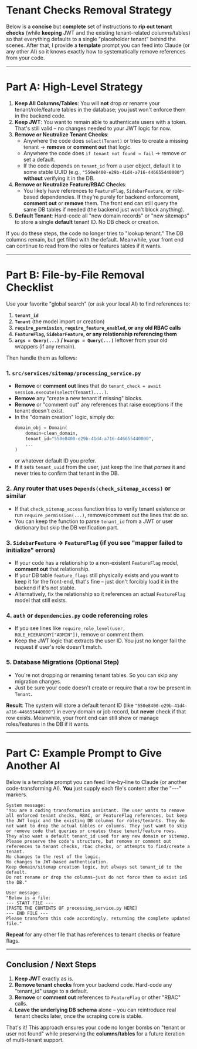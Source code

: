 # Tenant Checks Removal Strategy

Below is a **concise** but **complete** set of instructions to **rip out tenant checks** (while **keeping** JWT and the existing tenant-related columns/tables) so that everything defaults to a single "placeholder tenant" behind the scenes. After that, I provide a **template** prompt you can feed into Claude (or any other AI) so it knows exactly how to systematically remove references from your code.

---

# **Part A: High-Level Strategy**

1. **Keep All Columns/Tables**: You will **not** drop or rename your tenant/role/feature tables in the database; you just won't enforce them in the backend code.
2. **Keep JWT**: You want to remain able to authenticate users with a token. That's still valid – no changes needed to your JWT logic for now.
3. **Remove or Neutralize Tenant Checks**:
   - Anywhere the code does `select(Tenant)` or tries to create a missing tenant → **remove** or **comment out** that logic.
   - Anywhere the code does `if tenant not found → fail` → remove or set a default.
   - If the code depends on `tenant_id` from a user object, default it to some stable UUID (e.g., `"550e8400-e29b-41d4-a716-446655440000"`) **without** verifying it in the DB.
4. **Remove or Neutralize Feature/RBAC Checks**:
   - You likely have references to `FeatureFlag`, `SidebarFeature`, or role-based dependencies. If they're purely for backend enforcement, **comment out** or **remove** them. The front end can still query the same DB tables if needed (the backend just won't block anything).
5. **Default Tenant**: Hard-code all "new domain records" or "new sitemaps" to store a single **default** tenant ID. No DB check or creation.

If you do these steps, the code no longer tries to "lookup tenant." The DB columns remain, but get filled with the default. Meanwhile, your front end can continue to read from the roles or features tables if it wants.

---

# **Part B: File-by-File Removal Checklist**

Use your favorite "global search" (or ask your local AI) to find references to:

1. **`tenant_id`**
2. **`Tenant`** (the model import or creation)
3. **`require_permission`, `require_feature_enabled`, or any old RBAC calls**
4. **`FeatureFlag`, `SidebarFeature`, or any relationship referencing them**
5. **`args = Query(...)` / `kwargs = Query(...)`** leftover from your old wrappers (if any remain).

Then handle them as follows:

### 1. `src/services/sitemap/processing_service.py`
- **Remove** or **comment out** lines that do `tenant_check = await session.execute(select(Tenant)....)`.
- **Remove** any "create a new tenant if missing" blocks.
- **Remove** or "comment out" any references that raise exceptions if the tenant doesn't exist.
- In the "domain creation" logic, simply do:
  ```python
  domain_obj = Domain(
      domain=clean_domain,
      tenant_id="550e8400-e29b-41d4-a716-446655440000",
      ...
  )
  ```
  or whatever default ID you prefer.
- If it sets `tenant_uuid` from the user, just keep the line that _parses_ it and never tries to confirm that tenant in the DB.

### 2. **Any router** that uses `Depends(check_sitemap_access)` or similar
- If that `check_sitemap_access` function tries to verify tenant existence or run `require_permission(...)`, remove/comment out the lines that do so.
- You can keep the function to parse `tenant_id` from a JWT or user dictionary but skip the DB verification part.

### 3. **`SidebarFeature` → `FeatureFlag`** (if you see "mapper failed to initialize" errors)
- If your code has a relationship to a non-existent `FeatureFlag` model, **comment out** that relationship.
- If your DB table `feature_flags` still physically exists and you want to keep it for the front-end, that's fine – just don't forcibly load it in the backend if it's not stable.
- Alternatively, fix the relationship so it references an actual `FeatureFlag` model that still exists.

### 4. **`auth` or `dependencies.py`** code referencing roles
- If you see lines like `require_role_level(user, ROLE_HIERARCHY["ADMIN"])`, remove or comment them.
- Keep the JWT logic that extracts the user ID. You just no longer fail the request if user's role doesn't match.

### 5. **Database Migrations** (Optional Step)
- You're not dropping or renaming tenant tables. So you can skip any migration changes.
- Just be sure your code doesn't create or require that a row be present in `Tenant`.

**Result**: The system will store a default tenant ID (like `"550e8400-e29b-41d4-a716-446655440000"`) in every domain or job record, but **never** check if that row exists. Meanwhile, your front end can still show or manage roles/features in the DB if it wants.

---

# **Part C: Example Prompt to Give Another AI**

Below is a template prompt you can feed line-by-line to Claude (or another code-transforming AI). **You** just supply each file's content after the "---" markers.

```plaintext
System message:
"You are a coding transformation assistant. The user wants to remove all enforced tenant checks, RBAC, or FeatureFlag references, but keep the JWT logic and the existing DB columns for roles/tenants. They do not want to drop the actual tables or columns. They just want to skip or remove code that queries or creates these tenant/feature rows.
They also want a default tenant_id used for any new domain or sitemap.
Please preserve the code's structure, but remove or comment out references to tenant checks, rbac checks, or attempts to find/create a tenant.
No changes to the rest of the logic.
No changes to JWT-based authentication.
Keep domain/sitemap creation logic, but always set tenant_id to the default.
Do not rename or drop the columns—just do not force them to exist inß the DB."

User message:
"Below is a file:
--- START FILE ---
[PASTE THE CONTENTS OF processing_service.py HERE]
--- END FILE ---
Please transform this code accordingly, returning the complete updated file."
```

**Repeat** for any other file that has references to tenant checks or feature flags.

---

## **Conclusion / Next Steps**

1. **Keep JWT** exactly as is.
2. **Remove tenant checks** from your backend code. Hard-code any "tenant_id" usage to a default.
3. **Remove** or **comment out** references to `FeatureFlag` or other "RBAC" calls.
4. **Leave the underlying DB schema** alone – you can reintroduce real tenant checks later, once the scraping core is stable.

That's it! This approach ensures your code no longer bombs on "tenant or user not found" while preserving the **columns/tables** for a future iteration of multi-tenant support.
